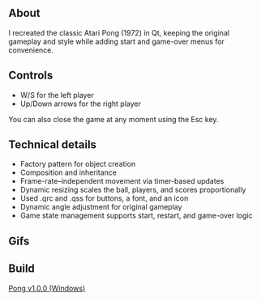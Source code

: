 ## About
I recreated the classic Atari Pong (1972) in Qt, keeping the original gameplay and style while adding start and game-over menus for convenience.

## Controls
- W/S for the left player
- Up/Down arrows for the right player

You can also close the game at any moment using the Esc key.

## Technical details
- Factory pattern for object creation
- Composition and inheritance
- Frame-rate–independent movement via timer-based updates
- Dynamic resizing scales the ball, players, and scores proportionally
- Used .qrc and .qss for buttons, a font, and an icon
- Dynamic angle adjustment for original gameplay
- Game state management supports start, restart, and game-over logic

## Gifs

## Build
[Pong v1.0.0 (Windows)](https://github.com/alsandbox/PongQt/releases/tag/v1.0.0)
